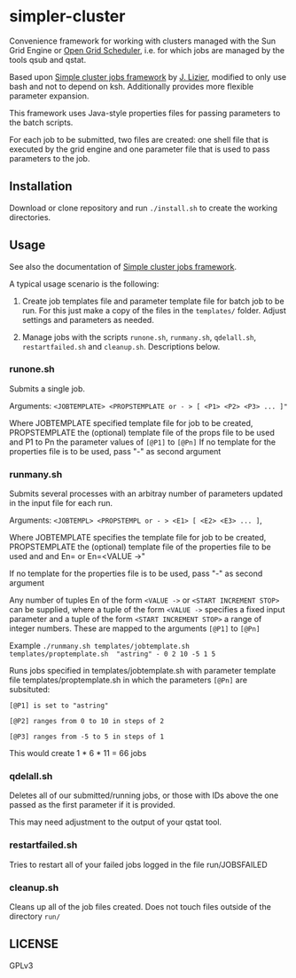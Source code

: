 simpler-cluster
===============

Convenience framework for working with clusters managed with the Sun
Grid Engine or [Open Grid Scheduler](http://gridscheduler.sourceforge.net/),
i.e. for which jobs are managed by the tools qsub and qstat.

Based upon [Simple cluster jobs framework](http://lizier.me/joseph/software/simplecluster/)
by [J. Lizier](https://github.com/jlizier), modified to only use bash and not to depend on ksh.
Additionally provides more flexible parameter expansion.

This framework uses Java-style properties files for passing parameters
to the batch scripts.

For each job to be submitted, two files are created: one shell file that
is executed by the grid engine and one parameter file that is used to
pass parameters to the job.

Installation
------------

Download or clone repository and run `./install.sh` to create the
working directories.


Usage
-----

See also the documentation of [Simple cluster jobs framework](http://lizier.me/joseph/software/simplecluster/).

A typical usage scenario is the following:

1. Create job templates file and parameter template file for batch job
   to be run. For this just make a copy of the files in the `templates/`
   folder. Adjust settings and parameters as needed.
   
2. Manage jobs with the scripts `runone.sh`, `runmany.sh`, `qdelall.sh`,
   `restartfailed.sh` and `cleanup.sh`. Descriptions below.
   
### runone.sh

Submits a single job.

Arguments: `<JOBTEMPLATE> <PROPSTEMPLATE or - > [ <P1> <P2> <P3> ... ]"`

Where JOBTEMPLATE specified template file for job to be created,
PROPSTEMPLATE the (optional) template file of the props file to be
used and P1 to Pn the parameter values of `[@P1]` to `[@Pn]`
If no template for the properties file is to be used, pass "-" as
second argument

### runmany.sh

Submits several processes with an arbitray number of
parameters updated in the input file for each run.

Arguments: `<JOBTEMPL> <PROPSTEMPL or - > <E1> [ <E2> <E3> ... ]`,

Where JOBTEMPLATE specifies the template file for job to be created,
PROPSTEMPLATE the (optional) template file of the properties file to
be used and and En=<START INCREMENT STOP> or En=<VALUE ->"

If no template for the properties file is to be used, pass "-" as
second argument

Any number of tuples En of the form `<VALUE ->` or
`<START INCREMENT STOP>` can be supplied,  where a tuple of the form
`<VALUE ->` specifies a fixed input parameter  and a tuple of the form
`<START INCREMENT STOP>` a range of integer numbers.
These are mapped to the arguments `[@P1]` to `[@Pn]`

Example `./runmany.sh templates/jobtemplate.sh 
                     templates/proptemplate.sh 
                     "astring" - 0 2 10 -5 1 5`

Runs jobs specified in templates/jobtemplate.sh with parameter
template file templates/proptemplate.sh in which the parameters `[@Pn]`
are subsituted:

`[@P1] is set to "astring"`

`[@P2] ranges from 0 to 10 in steps of 2`

`[@P3] ranges from -5 to 5 in steps of 1`
 
This would create  1 * 6 * 11 = 66 jobs

### qdelall.sh

Deletes all of our submitted/running jobs, or those with IDs above 
the one passed as the first parameter if it is provided.

This may need adjustment to the output of your qstat tool.

### restartfailed.sh

Tries to restart all of your failed jobs logged in the file 
run/JOBSFAILED

### cleanup.sh

Cleans up all of the job files created. Does not touch files
outside of the directory `run/`


LICENSE
-------

GPLv3
